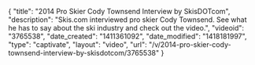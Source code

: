 {
    "title": "2014 Pro Skier Cody Townsend Interview by SkisDOTcom",
    "description": "Skis.com interviewed pro skier Cody Townsend. See what he has to say about the ski industry and check out the video.",
    "videoid": "3765538",
    "date_created": "1411361092",
    "date_modified": "1418181997",
    "type": "captivate",
    "layout": "video",
    "url": "\/v\/2014-pro-skier-cody-townsend-interview-by-skisdotcom\/3765538"
}